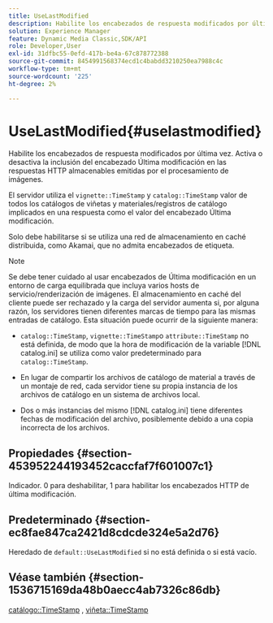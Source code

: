 ```yaml
---
title: UseLastModified
description: Habilite los encabezados de respuesta modificados por última vez. Activa o desactiva la inclusión del encabezado Última modificación en las respuestas HTTP almacenables emitidas por el procesamiento de imágenes.
solution: Experience Manager
feature: Dynamic Media Classic,SDK/API
role: Developer,User
exl-id: 31dfbc55-0efd-417b-be4a-67c878772388
source-git-commit: 8454991568374ecd1c4babdd3210250ea7988c4c
workflow-type: tm+mt
source-wordcount: '225'
ht-degree: 2%

---
```


# UseLastModified{#uselastmodified}

Habilite los encabezados de respuesta modificados por última vez. Activa o desactiva la inclusión del encabezado Última modificación en las respuestas HTTP almacenables emitidas por el procesamiento de imágenes.

El servidor utiliza el `vignette::TimeStamp` y `catalog::TimeStamp` valor de todos los catálogos de viñetas y materiales/registros de catálogo implicados en una respuesta como el valor del encabezado Última modificación.

Solo debe habilitarse si se utiliza una red de almacenamiento en caché distribuida, como Akamai, que no admita encabezados de etiqueta.

>[!NOTE]
>
>Se debe tener cuidado al usar encabezados de Última modificación en un entorno de carga equilibrada que incluya varios hosts de servicio/renderización de imágenes. El almacenamiento en caché del cliente puede ser rechazado y la carga del servidor aumenta si, por alguna razón, los servidores tienen diferentes marcas de tiempo para las mismas entradas de catálogo. Esta situación puede ocurrir de la siguiente manera:

* `catalog::TimeStamp`, `vignette::TimeStamp`o `attribute::TimeStamp` no está definida, de modo que la hora de modificación de la variable [!DNL catalog.ini] se utiliza como valor predeterminado para `catalog::TimeStamp`.

* En lugar de compartir los archivos de catálogo de material a través de un montaje de red, cada servidor tiene su propia instancia de los archivos de catálogo en un sistema de archivos local.
* Dos o más instancias del mismo [!DNL catalog.ini] tiene diferentes fechas de modificación del archivo, posiblemente debido a una copia incorrecta de los archivos.

## Propiedades {#section-453952244193452caccfaf7f601007c1}

Indicador. 0 para deshabilitar, 1 para habilitar los encabezados HTTP de última modificación.

## Predeterminado {#section-ec8fae847ca2421d8cdcde324e5a2d76}

Heredado de `default::UseLastModified` si no está definida o si está vacío.

## Véase también {#section-1536715169da48b0aecc4ab7326c86db}

[catálogo::TimeStamp](../../../../../ir-api/material-cat/image-rendering-api-ref/c-ir-material-catalog/c-ir-material-data-reference/r-ir-timestamp-dataref.md#reference-6daf7973dc4f4b4e9e8165756db7c319) , [viñeta::TimeStamp](../../../../../ir-api/material-cat/image-rendering-api-ref/c-ir-material-catalog/c-ir-vignette-map-reference/r-ir-timestamp-vignette.md#reference-d57cdd40a6a645d199dbb1d56cc85bc1)

